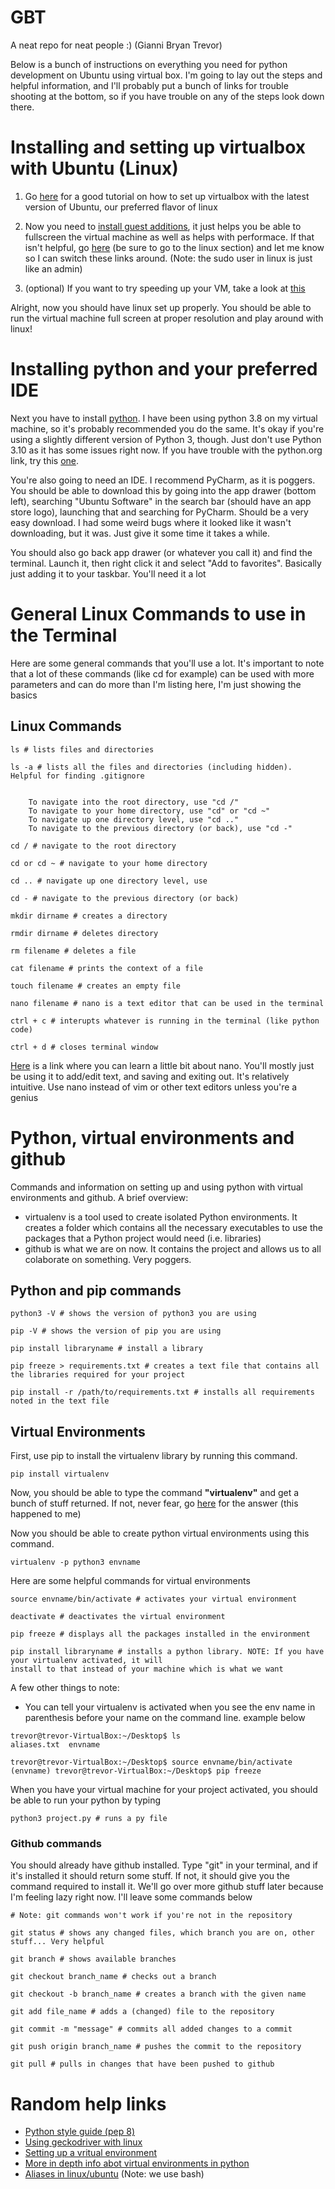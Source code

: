# GBT
A neat repo for neat people :) (Gianni Bryan Trevor)

Below is a bunch of instructions on everything you need for python development on Ubuntu using virtual box. I'm going to lay out the steps and helpful information, and I'll probably put a bunch of links for trouble shooting at the bottom, so if you have trouble on any of the steps look down there.

# Installing and setting up virtualbox with Ubuntu (Linux)
1. Go [here](https://www.wikihow.com/Install-Ubuntu-on-VirtualBox) for a good tutorial on how to set up virtualbox with the latest version of Ubuntu, our preferred flavor of linux

2. Now you need to [install guest additions](https://linuxize.com/post/how-to-install-virtualbox-guest-additions-in-ubuntu/), it just helps you be able to fullscreen the virtual machine as well as helps with performace. If that isn't helpful, go [here](https://www.nakivo.com/blog/make-virtualbox-full-screen/) (be sure to go to the linux section) and let me know so I can switch these links around. (Note: the sudo user in linux is just like an admin)

3. (optional) If you want to try speeding up your VM, take a look at [this](http://www.rawinfopages.com/tips/2017/07/speed-up-virtualbox-in-windows/)


Alright, now you should have linux set up properly. You should be able to run the virtual machine full screen at proper resolution and play around with linux!


# Installing python and your preferred IDE
Next you have to install [python](https://www.python.org/downloads/). I have been using python 3.8 on my virtual machine, so it's probably recommended you do the same. It's okay if you're using a slightly different version of Python 3, though. Just don't use Python 3.10 as it has some issues right now. If you have trouble with the python.org link, try this [one](https://docs.python-guide.org/starting/install3/linux/).

You're also going to need an IDE. I recommend PyCharm, as it is poggers. You should be able to download this by going into the app drawer (bottom left), searching "Ubuntu Software" in the search bar (should have an app store logo), launching that and searching for PyCharm. Should be a very easy download. I had some weird bugs where it looked like it wasn't downloading, but it was. Just give it some time it takes a while.

You should also go back app drawer (or whatever you call it) and find the terminal. Launch it, then right click it and select "Add to favorites". Basically just adding it to your taskbar. You'll need it a lot 

# General Linux Commands to use in the Terminal
Here are some general commands that you'll use a lot. It's important to note that a lot of these commands (like cd for example) can be used with more parameters and can do more than I'm listing here, I'm just showing the basics

## Linux Commands

```
ls # lists files and directories

ls -a # lists all the files and directories (including hidden). Helpful for finding .gitignore


    To navigate into the root directory, use "cd /"
    To navigate to your home directory, use "cd" or "cd ~"
    To navigate up one directory level, use "cd .."
    To navigate to the previous directory (or back), use "cd -"

cd / # navigate to the root directory

cd or cd ~ # navigate to your home directory

cd .. # navigate up one directory level, use

cd - # navigate to the previous directory (or back)

mkdir dirname # creates a directory

rmdir dirname # deletes directory

rm filename # deletes a file

cat filename # prints the context of a file

touch filename # creates an empty file

nano filename # nano is a text editor that can be used in the terminal

ctrl + c # interupts whatever is running in the terminal (like python code)

ctrl + d # closes terminal window
```
[Here](https://linuxize.com/post/how-to-use-nano-text-editor/) is a link where you can learn a little bit about nano. You'll mostly just be using it to add/edit text, and saving and exiting out. It's relatively intuitive. Use nano instead of vim or other text editors unless you're a genius

# Python, virtual environments and github
Commands and information on setting up and using python with virtual environments and github. 
A brief overview:
- virtualenv is a tool used to create isolated Python environments. It creates a folder which contains all the necessary executables to use the packages that a Python project would need (i.e. libraries)
- github is what we are on now. It contains the project and allows us to all colaborate on something. Very poggers.

## Python and pip commands
```
python3 -V # shows the version of python3 you are using

pip -V # shows the version of pip you are using

pip install libraryname # install a library

pip freeze > requirements.txt # creates a text file that contains all the libraries required for your project

pip install -r /path/to/requirements.txt # installs all requirements noted in the text file
```

## Virtual Environments

First, use pip to install the virtualenv library by running this command.
```
pip install virtualenv
```
Now, you should be able to type the command **"virtualenv"** and get a bunch of stuff returned. If not, never fear, go [here](https://stackoverflow.com/questions/31133050/virtualenv-command-not-found) for the answer (this happened to me)

Now you should be able to create python virtual environments using this command.
```
virtualenv -p python3 envname
```

Here are some helpful commands for virtual environments
```
source envname/bin/activate # activates your virtual environment

deactivate # deactivates the virtual environment

pip freeze # displays all the packages installed in the environment

pip install libraryname # installs a python library. NOTE: If you have your virtualenv activated, it will 
install to that instead of your machine which is what we want
```

A few other things to note:
- You can tell your virtualenv is activated when you see the env name in parenthesis before your name on the command line. example below
```
trevor@trevor-VirtualBox:~/Desktop$ ls
aliases.txt  envname

trevor@trevor-VirtualBox:~/Desktop$ source envname/bin/activate
(envname) trevor@trevor-VirtualBox:~/Desktop$ pip freeze
```

When you have your virtual machine for your project activated, you should be able to run your python by typing
```
python3 project.py # runs a py file
```

### Github commands
You should already have github installed. Type "git" in your terminal, and if it's installed it should return some stuff. If not, it should give you the command required to install it. We'll go over more github stuff later because I'm feeling lazy right now. I'll leave some commands below

```
# Note: git commands won't work if you're not in the repository

git status # shows any changed files, which branch you are on, other stuff... Very helpful

git branch # shows available branches

git checkout branch_name # checks out a branch

git checkout -b branch_name # creates a branch with the given name

git add file_name # adds a (changed) file to the repository

git commit -m "message" # commits all added changes to a commit

git push origin branch_name # pushes the commit to the repository

git pull # pulls in changes that have been pushed to github
```

# Random help links
- [Python style guide (pep 8)](https://www.python.org/dev/peps/pep-0008/#a-foolish-consistency-is-the-hobgoblin-of-little-minds)
- [Using geckodriver with linux](https://askubuntu.com/questions/870530/how-to-install-geckodriver-in-ubuntu)
- [Setting up a vritual environment](https://stackoverflow.com/questions/22288569/how-do-i-activate-a-virtualenv-inside-pycharms-terminal)
- [More in depth info abot virtual environments in python](https://uoa-eresearch.github.io/eresearch-cookbook/recipe/2014/11/26/python-virtual-env/)
- [Aliases in linux/ubuntu](https://unix.stackexchange.com/questions/215948/how-to-make-an-alias-permanent) (Note: we use bash)
